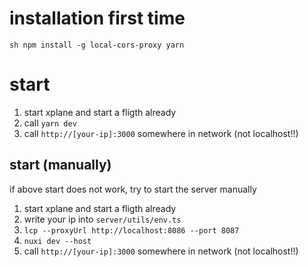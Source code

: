 # installation first time

`sh
npm install -g local-cors-proxy
yarn
`

# start

1. start xplane and start a fligth already
2. call `yarn dev`
3. call `http://[your-ip]:3000` somewhere in network (not localhost!!)

## start (manually)

if above start does not work, try to start the server manually

1. start xplane and start a fligth already
1. write your ip into `server/utils/env.ts`
2. `lcp --proxyUrl http://localhost:8086 --port 8087`
2. `nuxi dev --host`
3. call `http://[your-ip]:3000` somewhere in network (not localhost!!)

